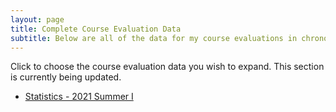 ```yaml
---
layout: page
title: Complete Course Evaluation Data
subtitle: Below are all of the data for my course evaluations in chronological order.
---
```

 
Click to choose the course evaluation data you wish to expand. This section is currently being updated.

- [Statistics - 2021 Summer I](https://leeloew.github.io/StatsSum2021/)





